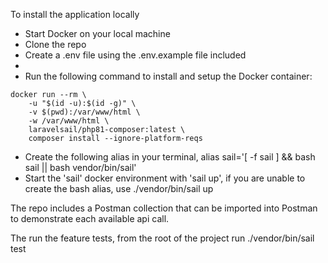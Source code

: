 To install the application locally
 - Start Docker on your local machine
 - Clone the repo
 - Create a .env file using the .env.example file included
-
 - Run the following command to install and setup the Docker container:
```
docker run --rm \
    -u "$(id -u):$(id -g)" \
    -v $(pwd):/var/www/html \
    -w /var/www/html \
    laravelsail/php81-composer:latest \
    composer install --ignore-platform-reqs
  ```

 - Create the following alias in your terminal, alias sail='[ -f sail ] && bash sail || bash vendor/bin/sail'
 - Start the 'sail' docker environment with 'sail up', if you are unable to create the bash alias, use ./vendor/bin/sail up

The repo includes a Postman collection that can be imported into Postman to demonstrate each available api call.

The run the feature tests, from the root of the project run ./vendor/bin/sail test
